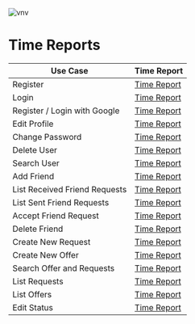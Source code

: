 ![vnv][]
# Time Reports

Use Case                      | Time Report
--------------------------    |------------
Register                      |[Time Report](https://vnv.myjetbrains.com/youtrack/reports/time/125-18)
Login                         |[Time Report](https://vnv.myjetbrains.com/youtrack/reports/time/125-13)
Register / Login with Google  |[Time Report](https://vnv.myjetbrains.com/youtrack/reports/time/125-30)
Edit Profile                  |[Time Report](https://vnv.myjetbrains.com/youtrack/reports/time/125-17)
Change Password               |[Time Report](https://vnv.myjetbrains.com/youtrack/reports/time/125-15)
Delete User                   |[Time Report](https://vnv.myjetbrains.com/youtrack/reports/time/125-16)
Search User                   |[Time Report](https://vnv.myjetbrains.com/youtrack/reports/time/125-12)
Add Friend                    |[Time Report](https://vnv.myjetbrains.com/youtrack/reports/time/125-14)
List Received Friend Requests |[Time Report](https://vnv.myjetbrains.com/youtrack/reports/time/125-22)
List Sent Friend Requests     |[Time Report](https://vnv.myjetbrains.com/youtrack/reports/time/125-29)
Accept Friend Request         |[Time Report](https://vnv.myjetbrains.com/youtrack/reports/time/125-24)
Delete Friend                 |[Time Report](https://vnv.myjetbrains.com/youtrack/reports/time/125-23)
Create New Request            |[Time Report](https://vnv.myjetbrains.com/youtrack/reports/time/125-25)
Create New Offer              |[Time Report](https://vnv.myjetbrains.com/youtrack/reports/time/125-19)
Search Offer and Requests     |[Time Report](https://vnv.myjetbrains.com/youtrack/reports/time/125-28)
List Requests                 |[Time Report](https://vnv.myjetbrains.com/youtrack/reports/time/125-27)
List Offers                   |[Time Report](https://vnv.myjetbrains.com/youtrack/reports/time/125-26)
Edit Status                   |[Time Report](https://vnv.myjetbrains.com/youtrack/reports/time/125-21)


[vnv]: https://raw.githubusercontent.com/WMerk/vnvDoc/master/logo/logo_wide_big.png "vnv logo"